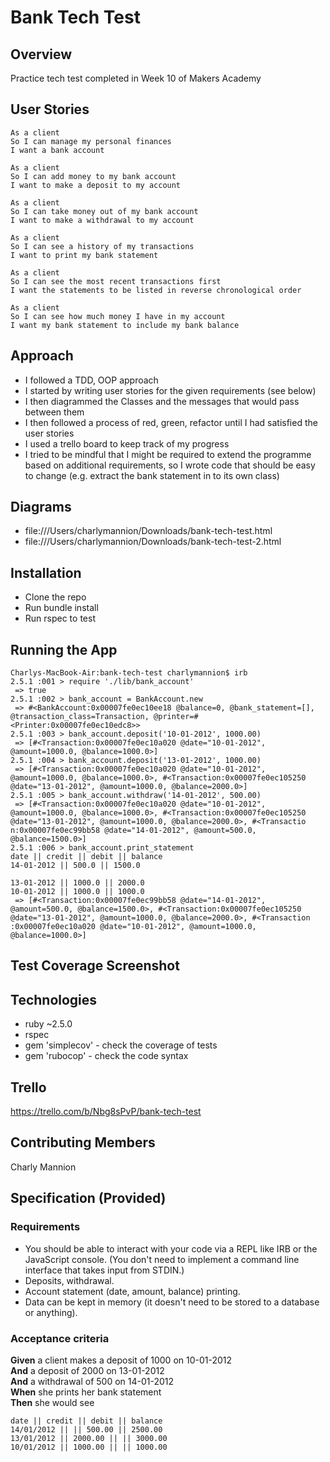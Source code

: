 # Bank Tech Test

## Overview
Practice tech test completed in Week 10 of Makers Academy

## User Stories

```
As a client
So I can manage my personal finances
I want a bank account 

As a client
So I can add money to my bank account
I want to make a deposit to my account

As a client
So I can take money out of my bank account
I want to make a withdrawal to my account

As a client
So I can see a history of my transactions
I want to print my bank statement

As a client
So I can see the most recent transactions first
I want the statements to be listed in reverse chronological order

As a client
So I can see how much money I have in my account
I want my bank statement to include my bank balance
```

## Approach
* I followed a TDD, OOP approach
* I started by writing user stories for the given requirements (see below)
* I then diagrammed the Classes and the messages that would pass between them
* I then followed a process of red, green, refactor until I had satisfied the user stories
* I used a trello board to keep track of my progress
* I tried to be mindful that I might be required to extend the programme based on additional requirements, so I wrote code that should be easy to change (e.g. extract the bank statement in to its own class)

## Diagrams
* file:///Users/charlymannion/Downloads/bank-tech-test.html
* file:///Users/charlymannion/Downloads/bank-tech-test-2.html

## Installation
* Clone the repo 
* Run bundle install
* Run rspec to test

## Running the App
```
Charlys-MacBook-Air:bank-tech-test charlymannion$ irb
2.5.1 :001 > require './lib/bank_account'
 => true
2.5.1 :002 > bank_account = BankAccount.new
 => #<BankAccount:0x00007fe0ec10ee18 @balance=0, @bank_statement=[], @transaction_class=Transaction, @printer=#<Printer:0x00007fe0ec10edc8>>
2.5.1 :003 > bank_account.deposit('10-01-2012', 1000.00)
 => [#<Transaction:0x00007fe0ec10a020 @date="10-01-2012", @amount=1000.0, @balance=1000.0>]
2.5.1 :004 > bank_account.deposit('13-01-2012', 1000.00)
 => [#<Transaction:0x00007fe0ec10a020 @date="10-01-2012", @amount=1000.0, @balance=1000.0>, #<Transaction:0x00007fe0ec105250 @date="13-01-2012", @amount=1000.0, @balance=2000.0>]
2.5.1 :005 > bank_account.withdraw('14-01-2012', 500.00)
 => [#<Transaction:0x00007fe0ec10a020 @date="10-01-2012", @amount=1000.0, @balance=1000.0>, #<Transaction:0x00007fe0ec105250 @date="13-01-2012", @amount=1000.0, @balance=2000.0>, #<Transactio
n:0x00007fe0ec99bb58 @date="14-01-2012", @amount=500.0, @balance=1500.0>]
2.5.1 :006 > bank_account.print_statement
date || credit || debit || balance
14-01-2012 || 500.0 || 1500.0

13-01-2012 || 1000.0 || 2000.0
10-01-2012 || 1000.0 || 1000.0
 => [#<Transaction:0x00007fe0ec99bb58 @date="14-01-2012", @amount=500.0, @balance=1500.0>, #<Transaction:0x00007fe0ec105250 @date="13-01-2012", @amount=1000.0, @balance=2000.0>, #<Transaction
:0x00007fe0ec10a020 @date="10-01-2012", @amount=1000.0, @balance=1000.0>]
```

## Test Coverage Screenshot


## Technologies 
* ruby ~2.5.0
* rspec
* gem 'simplecov' - check the coverage of tests
* gem 'rubocop' - check the code syntax

## Trello
https://trello.com/b/Nbg8sPvP/bank-tech-test

## Contributing Members
Charly Mannion

## Specification (Provided)

### Requirements

* You should be able to interact with your code via a REPL like IRB or the JavaScript console.  (You don't need to implement a command line interface that takes input from STDIN.)
* Deposits, withdrawal.
* Account statement (date, amount, balance) printing.
* Data can be kept in memory (it doesn't need to be stored to a database or anything).

### Acceptance criteria

**Given** a client makes a deposit of 1000 on 10-01-2012  
**And** a deposit of 2000 on 13-01-2012  
**And** a withdrawal of 500 on 14-01-2012  
**When** she prints her bank statement  
**Then** she would see

```
date || credit || debit || balance
14/01/2012 || || 500.00 || 2500.00
13/01/2012 || 2000.00 || || 3000.00
10/01/2012 || 1000.00 || || 1000.00
```
